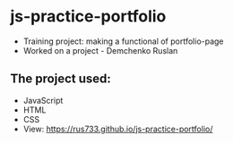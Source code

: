# js-practice-portfolio
- Training project: making a functional of portfolio-page
- Worked on a project - Demchenko Ruslan
## The project used:
- JavaScript
- НТМL
- CSS
- View:  https://rus733.github.io/js-practice-portfolio/


